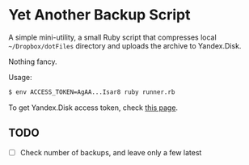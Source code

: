 # Yet Another Backup Script

A simple mini-utility, a small Ruby script that compresses local `~/Dropbox/dotFiles` directory and uploads the archive to Yandex.Disk.

Nothing fancy.

Usage:

```bash
$ env ACCESS_TOKEN=AgAA...Isar8 ruby runner.rb
```

To get Yandex.Disk access token, check [this page](https://yandex.com/dev/disk/api/concepts/quickstart.html/).

## TODO

- [ ] Check number of backups, and leave only a few latest

